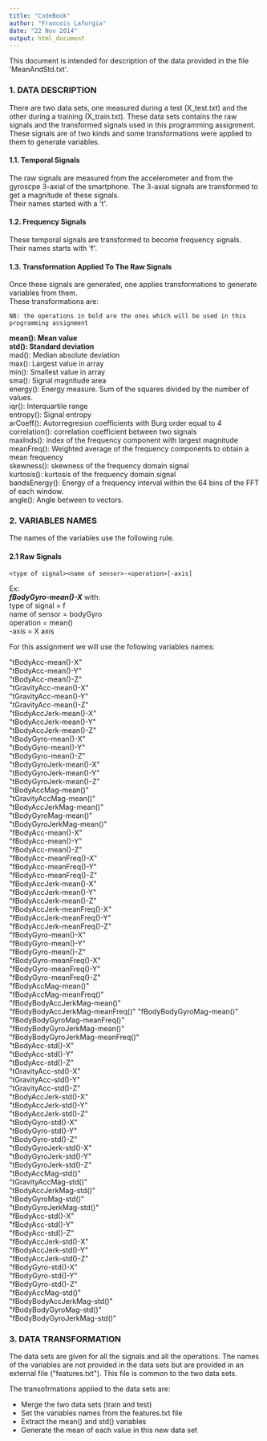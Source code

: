 ```yaml
---
title: "CodeBook"
author: "Francois Laforgia"
date: "22 Nov 2014"
output: html_document
---
```


This document is intended for description of the data provided in the file 'MeanAndStd.txt'. 

### 1. DATA DESCRIPTION
There are two data sets, one measured during a test (X_test.txt) and the other during a training (X_train.txt). These data sets contains the raw signals and the transformed signals used in this programming assignment.
These signals are of two kinds and some transformations were applied to them to generate variables.

#### 1.1. Temporal Signals

The raw signals are measured from the accelerometer and from the gyroscpe 3-axial of the smartphone. The 3-axial signals are transformed to get a magnitude of these signals.   
Their names started with a 't'.

#### 1.2. Frequency Signals

These temporal signals are transformed to become frequency signals.   
Their names starts with 'f'.

#### 1.3. Transformation Applied To The Raw Signals 

Once these signals are generated, one applies transformations to generate variables from them.  
These transformations are:
```
NB: the operations in bold are the ones which will be used in this programming assignment
```

**mean(): Mean value**  
**std(): Standard deviation**  
mad(): Median absolute deviation  
max(): Largest value in array  
min(): Smallest value in array  
sma(): Signal magnitude area  
energy(): Energy measure. Sum of the squares divided by the number of values.  
iqr(): Interquartile range  
entropy(): Signal entropy  
arCoeff(): Autorregresion coefficients with Burg order equal to 4  
correlation(): correlation coefficient between two signals  
maxInds(): index of the frequency component with largest magnitude  
meanFreq(): Weighted average of the frequency components to obtain a mean frequency  
skewness(): skewness of the frequency domain signal  
kurtosis(): kurtosis of the frequency domain signal  
bandsEnergy(): Energy of a frequency interval within the 64 bins of the FFT of each window.  
angle(): Angle between to vectors.

### 2. VARIABLES NAMES

The names of the variables use the following rule.
#### 2.1 Raw Signals
```{r}
<type of signal><name of sensor>-<operation>[-axis]
```
Ex:  
***fBodyGyro-mean()-X*** with:  
type of signal = f  
name of sensor = bodyGyro   
operation = mean()  
-axis = X axis 

For this assignment we will use the following variables names:

"tBodyAcc-mean()-X"   
"tBodyAcc-mean()-Y"  
"tBodyAcc-mean()-Z"                
"tGravityAcc-mean()-X"  
"tGravityAcc-mean()-Y"  
"tGravityAcc-mean()-Z"           
"tBodyAccJerk-mean()-X"  
"tBodyAccJerk-mean()-Y"  
"tBodyAccJerk-mean()-Z"           
"tBodyGyro-mean()-X"  
"tBodyGyro-mean()-Y"  
"tBodyGyro-mean()-Z"             
"tBodyGyroJerk-mean()-X"  
"tBodyGyroJerk-mean()-Y"  
"tBodyGyroJerk-mean()-Z"          
"tBodyAccMag-mean()"  
"tGravityAccMag-mean()"  
"tBodyAccJerkMag-mean()"           
"tBodyGyroMag-mean()"    
"tBodyGyroJerkMag-mean()"           
"fBodyAcc-mean()-X"              
"fBodyAcc-mean()-Y"               
"fBodyAcc-mean()-Z"               
"fBodyAcc-meanFreq()-X"     
"fBodyAcc-meanFreq()-Y"           
"fBodyAcc-meanFreq()-Z"           
"fBodyAccJerk-mean()-X"            
"fBodyAccJerk-mean()-Y"           
"fBodyAccJerk-mean()-Z"           
"fBodyAccJerk-meanFreq()-X"        
"fBodyAccJerk-meanFreq()-Y"       
"fBodyAccJerk-meanFreq()-Z"       
"fBodyGyro-mean()-X"               
"fBodyGyro-mean()-Y"              
"fBodyGyro-mean()-Z"              
"fBodyGyro-meanFreq()-X"         
"fBodyGyro-meanFreq()-Y"          
"fBodyGyro-meanFreq()-Z"          
"fBodyAccMag-mean()"             
"fBodyAccMag-meanFreq()"          
"fBodyBodyAccJerkMag-mean()"      
"fBodyBodyAccJerkMag-meanFreq()" 
"fBodyBodyGyroMag-mean()"         
"fBodyBodyGyroMag-meanFreq()"     
"fBodyBodyGyroJerkMag-mean()"    
"fBodyBodyGyroJerkMag-meanFreq()"  
"tBodyAcc-std()-X"                
"tBodyAcc-std()-Y"               
"tBodyAcc-std()-Z"                
"tGravityAcc-std()-X"             
"tGravityAcc-std()-Y"            
"tGravityAcc-std()-Z"             
"tBodyAccJerk-std()-X"            
"tBodyAccJerk-std()-Y"           
"tBodyAccJerk-std()-Z"            
"tBodyGyro-std()-X"               
"tBodyGyro-std()-Y"              
"tBodyGyro-std()-Z"               
"tBodyGyroJerk-std()-X"           
"tBodyGyroJerk-std()-Y"          
"tBodyGyroJerk-std()-Z"           
"tBodyAccMag-std()"               
"tGravityAccMag-std()"           
"tBodyAccJerkMag-std()"           
"tBodyGyroMag-std()"              
"tBodyGyroJerkMag-std()"         
"fBodyAcc-std()-X"                
"fBodyAcc-std()-Y"                
"fBodyAcc-std()-Z"               
"fBodyAccJerk-std()-X"            
"fBodyAccJerk-std()-Y"            
"fBodyAccJerk-std()-Z"           
"fBodyGyro-std()-X"               
"fBodyGyro-std()-Y"               
"fBodyGyro-std()-Z"              
"fBodyAccMag-std()"               
"fBodyBodyAccJerkMag-std()"       
"fBodyBodyGyroMag-std()"         
"fBodyBodyGyroJerkMag-std()"     

### 3. DATA TRANSFORMATION
The data sets are given for all the signals and all the operations. The names of the variables are not provided in the data sets but are provided in an external file ("features.txt"). This file is common to the two data sets.  

The transofrmations applied to the data sets are:

* Merge the two data sets (train and test)
* Set the variables names from the features.txt file
* Extract the mean() and std() variables
* Generate the mean of each value in this new data set
